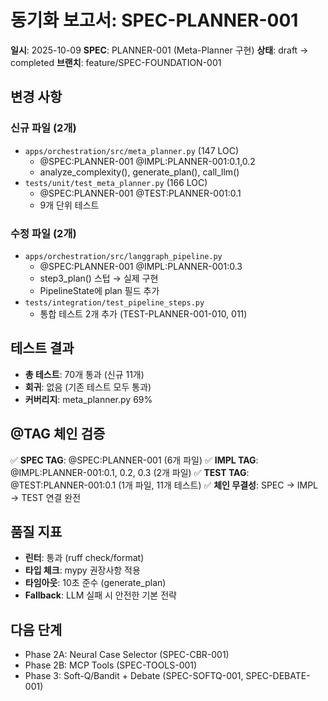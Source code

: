 # 동기화 보고서: SPEC-PLANNER-001

**일시**: 2025-10-09
**SPEC**: PLANNER-001 (Meta-Planner 구현)
**상태**: draft → completed
**브랜치**: feature/SPEC-FOUNDATION-001

## 변경 사항

### 신규 파일 (2개)
- `apps/orchestration/src/meta_planner.py` (147 LOC)
  - @SPEC:PLANNER-001 @IMPL:PLANNER-001:0.1,0.2
  - analyze_complexity(), generate_plan(), call_llm()
- `tests/unit/test_meta_planner.py` (166 LOC)
  - @SPEC:PLANNER-001 @TEST:PLANNER-001:0.1
  - 9개 단위 테스트

### 수정 파일 (2개)
- `apps/orchestration/src/langgraph_pipeline.py`
  - @SPEC:PLANNER-001 @IMPL:PLANNER-001:0.3
  - step3_plan() 스텁 → 실제 구현
  - PipelineState에 plan 필드 추가
- `tests/integration/test_pipeline_steps.py`
  - 통합 테스트 2개 추가 (TEST-PLANNER-001-010, 011)

## 테스트 결과

- **총 테스트**: 70개 통과 (신규 11개)
- **회귀**: 없음 (기존 테스트 모두 통과)
- **커버리지**: meta_planner.py 69%

## @TAG 체인 검증

✅ **SPEC TAG**: @SPEC:PLANNER-001 (6개 파일)
✅ **IMPL TAG**: @IMPL:PLANNER-001:0.1, 0.2, 0.3 (2개 파일)
✅ **TEST TAG**: @TEST:PLANNER-001:0.1 (1개 파일, 11개 테스트)
✅ **체인 무결성**: SPEC → IMPL → TEST 연결 완전

## 품질 지표

- **린터**: 통과 (ruff check/format)
- **타입 체크**: mypy 권장사항 적용
- **타임아웃**: 10초 준수 (generate_plan)
- **Fallback**: LLM 실패 시 안전한 기본 전략

## 다음 단계

- Phase 2A: Neural Case Selector (SPEC-CBR-001)
- Phase 2B: MCP Tools (SPEC-TOOLS-001)
- Phase 3: Soft-Q/Bandit + Debate (SPEC-SOFTQ-001, SPEC-DEBATE-001)
